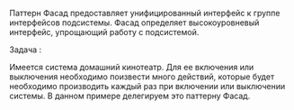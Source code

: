 Паттерн Фасад предоставляет унифицированный интерфейс к группе интерфейсов подсистемы. Фасад определяет высокоуровневый 
интерфейс, упрощающий работу с подсистемой.

Задача :

Имеется система домашний кинотеатр. Для ее включения или выключения необходимо поизвести много действий,
которые будет необходимо производить каждый раз при включении или выключении системы. В данном примере 
делегируем это паттерну Фасад.